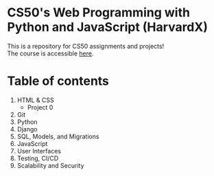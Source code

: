 # CS50's Web Programming with Python and JavaScript (HarvardX)
This is a repository for CS50 assignments and projects!\
The course is accessible [here](https://learning.edx.org/course/course-v1:HarvardX+CS50W+Web/home). 

# Table of contents
1. HTML & CSS
   * Project 0
2. Git
3. Python
4. Django
5. SQL, Models, and Migrations
6. JavaScript
7. User Interfaces
8. Testing, CI/CD
9. Scalability and Security
